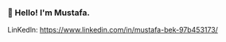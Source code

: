    ### 👋 Hello! I'm Mustafa. 
                                                                  
   LinKedln: https://www.linkedin.com/in/mustafa-bek-97b453173/
   

